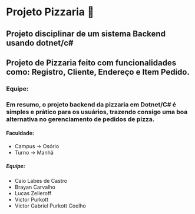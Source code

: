 # Projeto Pizzaria :pizza:

## Projeto disciplinar de um sistema Backend usando dotnet/c#
## Projeto de Pizzaria feito com funcionalidades como: Registro, Cliente, Endereço e Item Pedido.

### Equipe: 
### Em resumo, o projeto backend da pizzaria em Dotnet/C# é simples e prático para os usuários, trazendo consigo uma boa alternativa no gerenciamento de pedidos de pizza.

#### Faculdade:
- Campus → Osório
- Turno → Manhã

##### Equipe: 
- Caio Labes de Castro
- Brayan Carvalho
- Lucas Zelleroff
- Victor Purkott
- Victor Gabriel Purkott Coelho 

